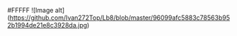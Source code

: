 #FFFFF
![Image alt] (https://github.com/Ivan272Top/Lb8/blob/master/96099afc5883c78563b952b1994de21e8c3928da.jpg)
